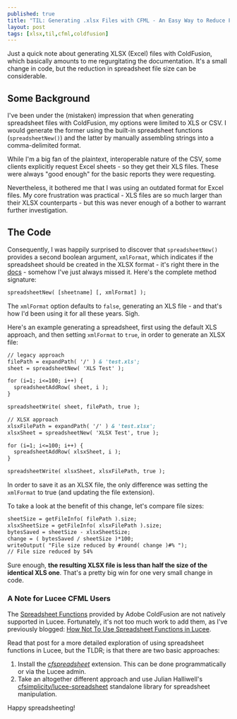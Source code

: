 ```yaml
---
published: true
title: "TIL: Generating .xlsx Files with CFML - An Easy Way to Reduce File Size"
layout: post
tags: [xlsx,til,cfml,coldfusion]
---
```

Just a quick note about generating XLSX (Excel) files with ColdFusion, which basically amounts to me regurgitating the documentation. It's a small change in code, but the reduction in spreadsheet file size can be considerable.
<!--more-->

## Some Background

I've been under the (mistaken) impression that when generating spreadsheet files with ColdFusion, my options were limited to XLS or CSV. I would generate the former using the built-in spreadsheet functions (`spreadsheetNew()`) and the latter by manually assembling strings into a comma-delimited format.

While I'm a big fan of the plaintext, interoperable nature of the CSV, some clients explicitly request Excel sheets - so they get their XLS files. These were always "good enough" for the basic reports they were requesting.

Nevertheless, it bothered me that I was using an outdated format for Excel files. My core frustration was practical - XLS files are so much larger than their XLSX counterparts - but this was never enough of a bother to warrant further investigation.

## The Code

Consequently, I was happily surprised to discover that `spreadsheetNew()` provides a second boolean argument, `xmlFormat`, which indicates if the spreadsheet should be created in the XLSX format - it's right there in the [docs](https://cfdocs.org/spreadsheetnew) - somehow I've just always missed it. Here's the complete method signature:

```cfc
spreadsheetNew( [sheetname] [, xmlFormat] );
```

The `xmlFormat` option defaults to `false`, generating an XLS file - and that's how I'd been using it for all these years. Sigh.

Here's an example generating a spreadsheet, first using the default XLS approach, and then setting `xmlFormat` to `true`, in order to generate an XLSX file:

```cfc
// legacy approach
filePath = expandPath( '/' ) & 'test.xls';
sheet = spreadsheetNew( 'XLS Test' );

for (i=1; i<=100; i++) {
  spreadsheetAddRow( sheet, i );
}

spreadsheetWrite( sheet, filePath, true );

// XLSX approach
xlsxFilePath = expandPath( '/' ) & 'test.xlsx';
xlsxSheet = spreadsheetNew( 'XLSX Test', true );

for (i=1; i<=100; i++) {
  spreadsheetAddRow( xlsxSheet, i );
}

spreadsheetWrite( xlsxSheet, xlsxFilePath, true );
```

In order to save it as an XLSX file, the only difference was setting the `xmlFormat` to true (and updating the file extension). 

To take a look at the benefit of this change, let's compare file sizes:

```cfc
sheetSize = getFileInfo( filePath ).size;
xlsxSheetSize = getFileInfo( xlsxFilePath ).size;
bytesSaved = sheetSize - xlsxSheetSize;
change = ( bytesSaved / sheetSize )*100;
writeOutput( "File size reduced by #round( change )#% ");
// File size reduced by 54%
```

Sure enough, **the resulting XLSX file is less than half the size of the identical XLS one**. That's a pretty big win for one very small change in code.

### A Note for Lucee CFML Users

The [Spreadsheet Functions](https://helpx.adobe.com/coldfusion/cfml-reference/coldfusion-functions/functions-by-category/spreadsheet-functions.html) provided by Adobe ColdFusion are not natively supported in Lucee. Fortunately, it's not too much work to add them, as I've previously blogged: [How Not To Use Spreadsheet Functions in Lucee](/2018/11/05/using-excel-spreadsheet-functions-with-lucee-5-on-docker.html). 

Read that post for a more detailed exploration of using spreadsheet functions in Lucee, but the TLDR; is that there are two basic approaches:

1. Install the [*cfspreadsheet*](https://forgebox.io/view/037A27FF-0B80-4CBA-B954BEBD790B460E) extension. This can be done programmatically or via the Lucee admin.
2. Take an altogether different approach and use Julian Halliwell's [cfsimplicity/lucee-spreadsheet](https://github.com/cfsimplicity/lucee-spreadsheet) standalone library for spreadsheet manipulation.

Happy spreadsheeting!
